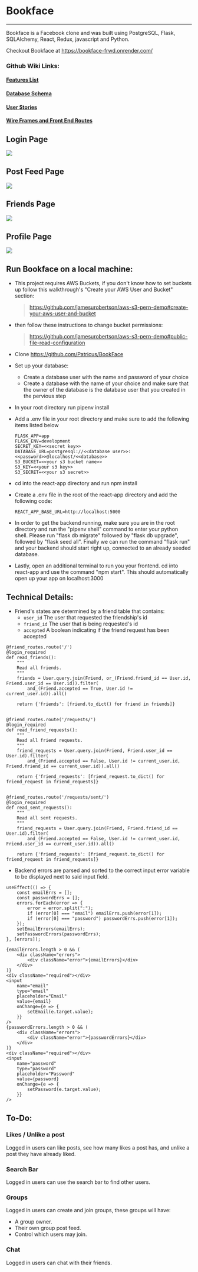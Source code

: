 # Bookface

---

Bookface is a Facebook clone and was built using PostgreSQL, Flask, SQLAlchemy, React, Redux, javascript and Python.

Checkout Bookface at https://bookface-frwd.onrender.com/

### Github Wiki Links:

#### [Features List](https://github.com/Patricus/BookFace/wiki/Feature-List)

#### [Database Schema](https://github.com/Patricus/BookFace/wiki/Database-Schema)

#### [User Stories](https://github.com/Patricus/BookFace/wiki/User-Stories)

#### [Wire Frames and Front End Routes](https://github.com/Patricus/BookFace/wiki/Wireframes-and-Front-End-Routes)

## Login Page

![](./README_images/loginPage.png)

## Post Feed Page

![](./README_images/postFeed.png)

## Friends Page

![](./README_images/friendsPage.png)

## Profile Page

![](./README_images/profilePage.png)

## Run Bookface on a local machine:

-   This project requires AWS Buckets, if you don't know how to set buckets up follow this walkthrough's "Create your AWS User and Bucket" section:

    > https://github.com/jamesurobertson/aws-s3-pern-demo#create-your-aws-user-and-bucket

-   then follow these instructions to change bucket permissions:

    > https://github.com/jamesurobertson/aws-s3-pern-demo#public-file-read-configuration

-   Clone https://github.com/Patricus/BookFace
-   Set up your database:
    -   Create a database user with the name and password of your choice
    -   Create a database with the name of your choice and make sure that the owner of the database is the database user that you created in the pervious step
-   In your root directory run pipenv install
-   Add a .env file in your root directory and make sure to add the following items listed below

    ```
    FLASK_APP=app
    FLASK_ENV=development
    SECRET_KEY=<<secret key>>
    DATABASE_URL=postgresql://<<database user>>:<<password>>@localhost/<<database>>
    S3_BUCKET=<<your s3 bucket name>>
    S3_KEY=<<your s3 key>>
    S3_SECRET=<<your s3 secret>>

    ```

-   cd into the react-app directory and run npm install
-   Create a .env file in the root of the react-app directory and add the following code:
    ```
    REACT_APP_BASE_URL=http://localhost:5000
    ```
-   In order to get the backend running, make sure you are in the root directory and run the "pipenv shell" command to enter your python shell. Please run "flask db migrate" followed by "flask db upgrade", followed by "flask seed all". Finally we can run the command "flask run" and your backend should start right up, connected to an already seeded database.
-   Lastly, open an additional terminal to run you your frontend. cd into react-app and use the command "npm start". This should automatically open up your app on localhost:3000

## Technical Details:

-   Friend's states are determined by a friend table that contains:
    -   `user_id` The user that requested the friendship's id
    -   `friend_id` The user that is being requested's id
    -   `accepted` A boolean indicating if the friend request has been accepted

```
@friend_routes.route('/')
@login_required
def read_friends():
    """
    Read all friends.
    """
    friends = User.query.join(Friend, or_(Friend.friend_id == User.id, Friend.user_id == User.id)).filter(
        and_(Friend.accepted == True, User.id != current_user.id)).all()

    return {'friends': [friend.to_dict() for friend in friends]}


@friend_routes.route('/requests/')
@login_required
def read_friend_requests():
    """
    Read all friend requests.
    """
    friend_requests = User.query.join(Friend, Friend.user_id == User.id).filter(
        and_(Friend.accepted == False, User.id != current_user.id, Friend.friend_id == current_user.id)).all()

    return {'friend_requests': [friend_request.to_dict() for friend_request in friend_requests]}


@friend_routes.route('/requests/sent/')
@login_required
def read_sent_requests():
    """
    Read all sent requests.
    """
    friend_requests = User.query.join(Friend, Friend.friend_id == User.id).filter(
        and_(Friend.accepted == False, User.id != current_user.id, Friend.user_id == current_user.id)).all()

    return {'friend_requests': [friend_request.to_dict() for friend_request in friend_requests]}
```

-   Backend errors are parsed and sorted to the correct input error variable to be displayed next to said input field.

```
useEffect(() => {
    const emailErrs = [];
    const passwordErrs = [];
    errors.forEach(error => {
        error = error.split(":");
        if (error[0] === "email") emailErrs.push(error[1]);
        if (error[0] === "password") passwordErrs.push(error[1]);
    });
    setEmailErrors(emailErrs);
    setPasswordErrors(passwordErrs);
}, [errors]);
```

```
{emailErrors.length > 0 && (
    <div className="errors">
        <div className="error">{emailErrors}</div>
    </div>
)}
<div className="required"></div>
<input
    name="email"
    type="email"
    placeholder="Email"
    value={email}
    onChange={e => {
        setEmail(e.target.value);
    }}
/>
{passwordErrors.length > 0 && (
    <div className="errors">
        <div className="error">{passwordErrors}</div>
    </div>
)}
<div className="required"></div>
<input
    name="password"
    type="password"
    placeholder="Password"
    value={password}
    onChange={e => {
        setPassword(e.target.value);
    }}
/>
```

## To-Do:

### Likes / Unlike a post

Logged in users can like posts, see how many likes a post has, and unlike a post they have already liked.

### Search Bar

Logged in users can use the search bar to find other users.

### Groups

Logged in users can create and join groups, these groups will have:

-   A group owner.
-   Their own group post feed.
-   Control which users may join.

### Chat

Logged in users can chat with their friends.
